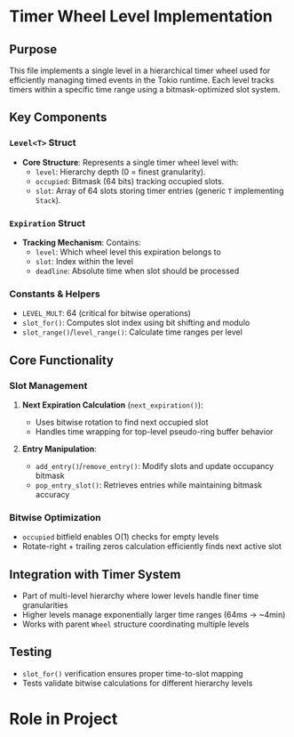 # Timer Wheel Level Implementation

## Purpose
This file implements a single level in a hierarchical timer wheel used for efficiently managing timed events in the Tokio runtime. Each level tracks timers within a specific time range using a bitmask-optimized slot system.

## Key Components

### `Level<T>` Struct
- **Core Structure**: Represents a single timer wheel level with:
  - `level`: Hierarchy depth (0 = finest granularity).
  - `occupied`: Bitmask (64 bits) tracking occupied slots.
  - `slot`: Array of 64 slots storing timer entries (generic `T` implementing `Stack`).

### `Expiration` Struct
- **Tracking Mechanism**: Contains:
  - `level`: Which wheel level this expiration belongs to
  - `slot`: Index within the level
  - `deadline`: Absolute time when slot should be processed

### Constants & Helpers
- `LEVEL_MULT`: 64 (critical for bitwise operations)
- `slot_for()`: Computes slot index using bit shifting and modulo
- `slot_range()`/`level_range()`: Calculate time ranges per level

## Core Functionality

### Slot Management
1. **Next Expiration Calculation** (`next_expiration()`):
   - Uses bitwise rotation to find next occupied slot
   - Handles time wrapping for top-level pseudo-ring buffer behavior

2. **Entry Manipulation**:
   - `add_entry()`/`remove_entry()`: Modify slots and update occupancy bitmask
   - `pop_entry_slot()`: Retrieves entries while maintaining bitmask accuracy

### Bitwise Optimization
- `occupied` bitfield enables O(1) checks for empty levels
- Rotate-right + trailing zeros calculation efficiently finds next active slot

## Integration with Timer System
- Part of multi-level hierarchy where lower levels handle finer time granularities
- Higher levels manage exponentially larger time ranges (64ms → ~4min)
- Works with parent `Wheel` structure coordinating multiple levels

## Testing
- `slot_for()` verification ensures proper time-to-slot mapping
- Tests validate bitwise calculations for different hierarchy levels

# Role in Project